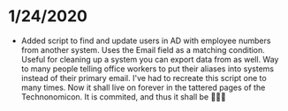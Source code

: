# 1/24/2020
* Added script to find and update users in AD with employee numbers from another system. Uses the Email field as a matching condition. Useful for cleaning up a system you can export data from as well. Way to many people telling office workers to put their aliases into systems instead of their primary email. I've had to recreate this script one to many times. Now it shall live on forever in the tattered pages of the Technonomicon. It is commited, and thus it shall be 🤘💀🤘